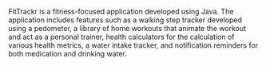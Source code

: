 FitTrackr is a fitness-focused application developed using Java. The application includes features such as a walking step tracker developed using a pedometer, a library of home workouts that animate the workout and act as a personal trainer, health calculators for the calculation of various health metrics, a water intake tracker, and notification reminders for both medication and drinking water.
